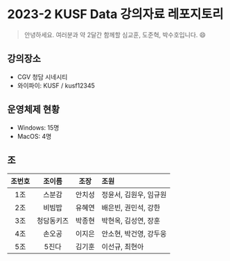 # 2023-2 KUSF Data 강의자료 레포지토리

> 안녕하세요. 여러분과 약 2달간 함께할 심교훈, 도준혁, 박수호입니다. 😄 

## 강의장소

- CGV 청담 시네시티
- 와이파이: KUSF / kusf12345

## 운영체제 현황

- Windows: 15명
- MacOS: 4명

## 조

|조번호|조이름|조장|조원|
|:---:|:---:|:---:|:---|
|1조|스분감|안치성|정윤서, 김원우, 임규원|
|2조|비빔밥|유혜연|배은빈, 권민석, 강한|
|3조|청담동키즈|박종현|박현옥, 김성연, 장훈|
|4조|손오공|이지은|안소현, 박건영, 강두웅|
|5조|5진다|김기훈|이선규, 최현아|
